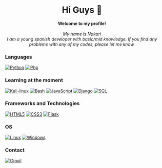 <h1 align="center"> Hi Guys 👋 </h1>


<p align="center">
    <b>Welcome to my profile!</b><br><br>
    <i>
     My name is Nakari<br>
     I am a young spanish developer with basic/mid knowledge. If you find any problems with any of my codes, please let me know.
    </i><br>

### Languages
[![Python](https://img.shields.io/badge/python-black?style=for-the-badge&logo=python)](https://github.com/Nakaril)
[![Php](https://img.shields.io/badge/php-black?style=for-the-badge&logo=php)](https://github.com/Nakaril)

### Learning at the moment
[![Kali-linux](https://img.shields.io/badge/kali-black?style=for-the-badge&logo=Kali-linux)](https://github.com/Nakaril)
[![Bash](https://img.shields.io/badge/bash-black?style=for-the-badge&logo=gnu-bash&logoColor=white)](https://github.com/Nakaril)
[![JavaScript](https://img.shields.io/badge/javascript-black?style=for-the-badge&logo=javascript)](https://github.com/Nakaril)
[![Django](https://img.shields.io/badge/django-black?style=for-the-badge&logo=django)](https://github.com/Nakaril)
[![SQL](https://img.shields.io/badge/sql-black?style=for-the-badge&logo=mysql)](https://github.com/Nakaril)

    
### Frameworks and Technologies
 [![HTML5](https://img.shields.io/badge/html5-black?style=for-the-badge&logo=html5)](https://github.com/Nakaril)
[![CSS3](https://img.shields.io/badge/css-black?style=for-the-badge&logo=css3)](https://github.com/Nakaril)
[![Flask](https://img.shields.io/badge/react-black?style=for-the-badge&logo=flask)](https://github.com/Nakaril)

### OS
[![Linux](https://img.shields.io/badge/linux-black?style=for-the-badge&logo=Linux)](https://github.com/Nakaril)
[![Windows](https://img.shields.io/badge/Windows-black?style=for-the-badge&logo=Windows)](https://github.com/Nakaril)
    
    
### Contact
[![Gmail](https://img.shields.io/badge/Gmail-black?style=for-the-badge&logo=Gmail)](mailto:pablolucea63@gmail.com) 
    
